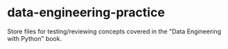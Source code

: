 # data-engineering-practice

Store files for testing/reviewing concepts covered in the "Data Engineering with Python" book.
